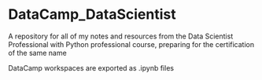 # DataCamp_DataScientist
A repository for all of my notes and resources from the Data Scientist Professional with Python professional course, preparing for the certification of the same name

DataCamp workspaces are exported as .ipynb files

